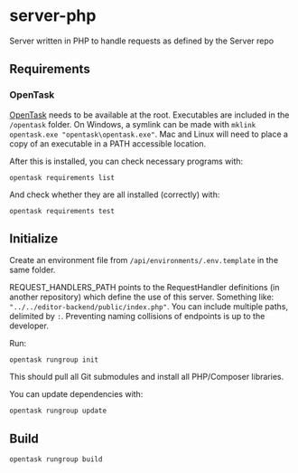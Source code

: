 # server-php
Server written in PHP to handle requests as defined by the Server repo

## Requirements

### OpenTask
[OpenTask](https://github.com/interealm-games/opentask/releases) needs to be available at the root. Executables are included in the `/opentask` folder. On Windows, a symlink can be made with `mklink opentask.exe "opentask\opentask.exe"`. Mac and Linux will need to place a copy of an executable in a PATH accessible location.

After this is installed, you can check necessary programs with:
	
```
opentask requirements list
```

And check whether they are all installed (correctly) with:
	
```
opentask requirements test
```

## Initialize

Create an environment file from `/api/environments/.env.template` in the same folder.

REQUEST_HANDLERS_PATH points to the RequestHandler definitions (in another repository) which define the use of this server. Something like: `"../../editor-backend/public/index.php"`. You can include multiple paths, delimited by `:`. Preventing naming collisions of endpoints is up to the developer.

Run: 
```
opentask rungroup init
```

This should pull all Git submodules and install all PHP/Composer libraries.

You can update dependencies with: 
```
opentask rungroup update
```

## Build

```
opentask rungroup build
```
